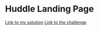 # Huddle Landing Page

[Link to my solution](https://ibndaanis.github.io/huddle-landing-page/)
[Link to the challenge](https://www.frontendmentor.io/challenges/huddle-landing-page-with-a-single-introductory-section-B_2Wvxgi0)
